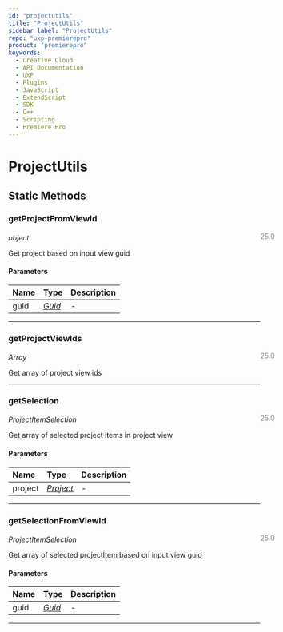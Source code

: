```yaml
---
id: "projectutils"
title: "ProjectUtils"
sidebar_label: "ProjectUtils"
repo: "uxp-premierepro"
product: "premierepro"
keywords:
  - Creative Cloud
  - API Documentation
  - UXP
  - Plugins
  - JavaScript
  - ExtendScript
  - SDK
  - C++
  - Scripting
  - Premiere Pro
---
```


# ProjectUtils  

## Static Methods

### getProjectFromViewId

<span class="minversion" style="display: block; margin-bottom: -1em; margin-left: 36em; float:left; opacity:0.5;">25.0</span>

*object*
  
Get project based on input view guid

#### Parameters

| Name | Type | Description |
| :------ | :------ | :------ |
| guid | [*Guid*](/ppro_reference/classes/guid/) | - |

___

### getProjectViewIds

<span class="minversion" style="display: block; margin-bottom: -1em; margin-left: 36em; float:left; opacity:0.5;">25.0</span>

*Array*
  
Get array of project view ids

___

### getSelection

<span class="minversion" style="display: block; margin-bottom: -1em; margin-left: 36em; float:left; opacity:0.5;">25.0</span>

*ProjectItemSelection*
  
Get array of selected project items in project view

#### Parameters

| Name | Type | Description |
| :------ | :------ | :------ |
| project | [*Project*](/ppro_reference/classes/project/) | - |

___

### getSelectionFromViewId

<span class="minversion" style="display: block; margin-bottom: -1em; margin-left: 36em; float:left; opacity:0.5;">25.0</span>

*ProjectItemSelection*
  
Get array of selected projectItem based on input view guid

#### Parameters

| Name | Type | Description |
| :------ | :------ | :------ |
| guid | [*Guid*](/ppro_reference/classes/guid/) | - |

___

